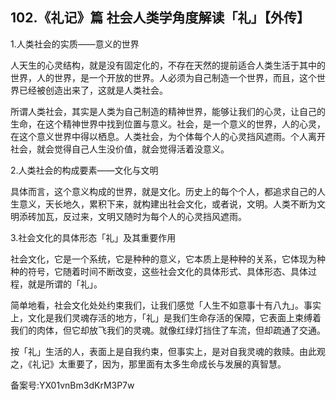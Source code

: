 ## 102.《礼记》篇 社会人类学角度解读「礼」【外传】
1.人类社会的实质——意义的世界


人天生的心灵结构，就是没有固定化的，不存在天然的提前适合人类生活于其中的世界，人的世界，是一个开放的世界。人必须为自己制造一个世界，而且，这个世界已经被创造出来了，这就是人类社会。


所谓人类社会，其实是人类为自己制造的精神世界，能够让我们的心灵，让自己的生命，在这个精神世界中找到位置与意义。社会，是一个意义的世界，人的心灵，在这个意义世界中得以栖息。人类社会，为个体每个人的心灵挡风遮雨。个人离开社会，就会觉得自己人生没价值，就会觉得活着没意义。


2.人类社会的构成要素——文化与文明


具体而言，这个意义构成的世界，就是文化。历史上的每个个人，都追求自己的人生意义，天长地久，累积下来，就构建出社会文化，或者说，文明。人类不断为文明添砖加瓦，反过来，文明又随时为每个人的心灵挡风遮雨。


3.社会文化的具体形态「礼」及其重要作用


社会文化，它是一个系统，它是种种的意义，它本质上是种种的关系，它体现为种种的符号，它随着时间不断改变，这些社会文化的具体形式、具体形态、具体过程，就是所谓的「礼」。


简单地看，社会文化处处约束我们，让我们感觉「人生不如意事十有八九」。事实上，文化是我们灵魂存活的地方，「礼」是我们生命存活的保障，它表面上束缚着我们的肉体，但它却放飞我们的灵魂。就像红绿灯挡住了车流，但却疏通了交通。


按「礼」生活的人，表面上是自我约束，但事实上，是对自我灵魂的救赎。由此观之，《礼记》太重要了，因为，那里面有太多生命成长与发展的真智慧。


备案号:YX01vnBm3dKrM3P7w


